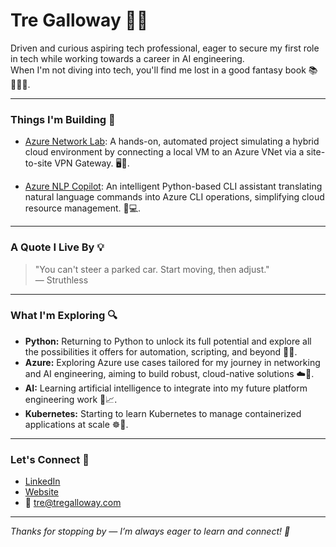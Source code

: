 # Tre Galloway 👋🏾

Driven and curious aspiring tech professional, eager to secure my first role in tech while working towards a career in AI engineering.  
When I'm not diving into tech, you'll find me lost in a good fantasy book 📚🧙🏾‍♂️.

---

### Things I'm Building 🧰

- [Azure Network Lab](https://github.com/TreGalloway/enterprise-systems-administration-lab): A hands-on, automated project simulating a hybrid cloud environment by connecting a local VM to an Azure VNet via a site-to-site VPN Gateway. 🖥️🔧.

- [Azure NLP Copilot](https://github.com/TreGalloway/azure-copilot): An intelligent Python-based CLI assistant translating natural language commands into Azure CLI operations, simplifying cloud resource management. 🚀💻.


---

### A Quote I Live By 💡

> "You can't steer a parked car. Start moving, then adjust."  
> — Struthless

---

### What I'm Exploring 🔍
-  **Python:** Returning to Python to unlock its full potential and explore all the possibilities it offers for automation, scripting, and beyond 🐍🚀.  
- **Azure:** Exploring Azure use cases tailored for my journey in networking and AI engineering, aiming to build robust, cloud-native solutions ☁️🔐.
- **AI:** Learning artificial intelligence to integrate into my future platform engineering work 🤖📈.  
- **Kubernetes:** Starting to learn Kubernetes to manage containerized applications at scale ☸️🚢.
---

### Let's Connect 🤝

- [LinkedIn](https://www.linkedin.com/in/tregalloway/)  
- [Website](https://www.tregalloway.com)  
- 📧 tre@tregalloway.com

---

*Thanks for stopping by — I’m always eager to learn and connect! 🚀*
